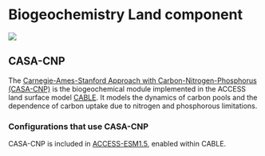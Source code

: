 
#  Biogeochemistry Land component

<img src = "../../../assets/component-logos/component-maps/bgc-land-component-map.png" class="img-contain white-background with-border with-padding intro-img"></img>

## CASA-CNP

The <a href="https://carbonwaterobservatory.csiro.au/casa.html" target="_blank">Carnegie-Ames-Stanford Approach with Carbon-Nitrogen-Phosphorus (CASA-CNP)</a> is the biogeochemical module implemented in the ACCESS land surface model <a href="../land#cable">CABLE</a>. It models the dynamics of carbon pools and the dependence of carbon uptake due to nitrogen and phosphorous limitations.  

### Configurations that use CASA-CNP

CASA-CNP is included in <a href="../../configurations/access-esm">ACCESS-ESM1.5</a>, enabled within CABLE.


